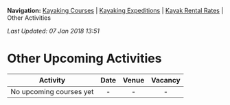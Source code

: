 **Navigation:** [Kayaking Courses](index) &#124; [Kayaking Expeditions](expedition) &#124; [Kayak Rental Rates](rental) &#124; Other Activities

_Last Updated: 07 Jan 2018 13:51_
# Other Upcoming Activities

Activity | Date | Venue | Vacancy
:---:|:---:|:---:|:---:
No upcoming courses yet|-|-|-

